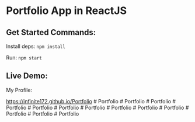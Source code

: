 # Portfolio App in ReactJS



## Get Started Commands:

Install deps: `npm install`

Run: `npm start`

## Live Demo:

My Profile:

https://infinite172.github.io/Portfolio
#   P o r t f o l i o 
 
 #   P o r t f o l i o 
 
 #   P o r t f o l i o 
 
 #   P o r t f o l i o 
 
 #   P o r t f o l i o 
 
 #   P o r t f o l i o 
 
 #   P o r t f o l i o 
 
 #   P o r t f o l i o 
 
 #   P o r t f o l i o 
 
 #   P o r t f o l i o 
 
 #   P o r t f o l i o  
 #   P o r t f o l i o  
 #   P o r t f o l i o  
 